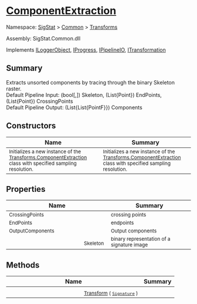 # [ComponentExtraction](./ComponentExtraction.md)

Namespace: [SigStat]() > [Common](./../README.md) > [Transforms](./README.md)

Assembly: SigStat.Common.dll

Implements [ILoggerObject](./../ILoggerObject.md), [IProgress](./../Helpers/IProgress.md), [IPipelineIO](./../Pipeline/IPipelineIO.md), [ITransformation](./../ITransformation.md)

## Summary
Extracts unsorted components by tracing through the binary Skeleton raster.  <br>Default Pipeline Input: (bool[,]) Skeleton, (List{Point}) EndPoints, (List{Point}) CrossingPoints<br>Default Pipeline Output: (List{List{PointF}}) Components

## Constructors

| Name | Summary | 
| --- | --- | 
|<img width=200/> <sub>Initializes a new instance of the [Transforms.ComponentExtraction](https://github.com/hargitomi97/sigstat/blob/master/docs/md/SigStat/Common/Transforms/ComponentExtraction.md) class with specified sampling resolution.</sub> | <sub>Initializes a new instance of the [Transforms.ComponentExtraction](https://github.com/hargitomi97/sigstat/blob/master/docs/md/SigStat/Common/Transforms/ComponentExtraction.md) class with specified sampling resolution.</sub> | <br>


## Properties

| Name | Summary | 
| --- | --- | 
|<img width=200/> <sub>CrossingPoints</sub> | <sub>crossing points</sub> | <br>
|<img width=200/> <sub>EndPoints</sub> | <sub>endpoints</sub> | <br>
|<img width=200/> <sub>OutputComponents</sub> | <sub>Output components</sub> | <br>
|<img width=200/> <sub>Skeleton</sub> | <sub>binary representation of a signature image</sub> | <br>


## Methods

| Name | Summary | 
| --- | --- | 
|<img width=200/> <sub>[Transform](./Methods/ComponentExtraction-100663565.md) ( [`Signature`](./../Signature.md) )</sub> | <sub></sub> | <br>



